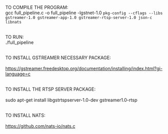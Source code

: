 TO COMPILE THE PROGRAM:<br>
gcc full_pipeline.c -o full_pipeline -lgstnet-1.0 `pkg-config --cflags --libs gstreamer-1.0 gstreamer-app-1.0 gstreamer-rtsp-server-1.0 json-c libnats`<br><br>

TO RUN:<br>
./full_pipeline<br><br>

TO INSTALL GSTREAMER NECESSARY PACKAGE:<br><br>
https://gstreamer.freedesktop.org/documentation/installing/index.html?gi-language=c<br><br>

TO INSTALL THE RTSP SERVER PACKAGE:<br><br>
sudo apt-get install libgstrtspserver-1.0-dev gstreamer1.0-rtsp<br><br>

TO INSTALL NATS:<br><br>
https://github.com/nats-io/nats.c
